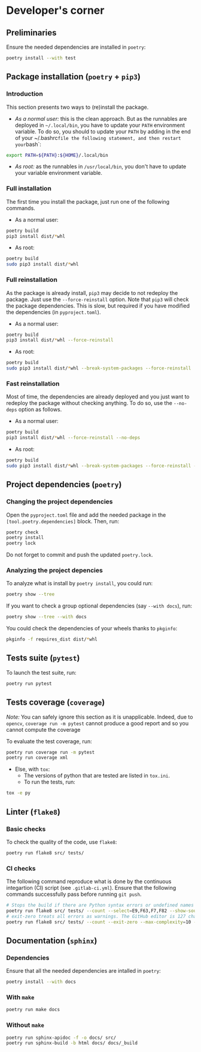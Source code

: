 # Developer's corner
## Preliminaries

Ensure the needed dependencies are installed in `poetry`:

```bash
poetry install --with test
```

## Package installation (`poetry` + `pip3`)
### Introduction

This section presents two ways to (re)install the package.

* _As a normal user:_ this is the clean approach. But as the runnables are deployed in `~/.local/bin`, you have to update your `PATH` environment variable. To do so, you should to update your `PATH` by adding in the end of your ~/.bashrc` file the following statement, and then restart your `bash`:
```bash
export PATH=${PATH}:${HOME}/.local/bin
```
* _As root:_ as the runnables in `/usr/local/bin`, you don't have to update your variable environment variable.

### Full installation

The first time you install the package, just run one of the following commands.
* As a normal user:
```bash
poetry build
pip3 install dist/*whl
```
* As root:
```bash
poetry build
sudo pip3 install dist/*whl
```

### Full reinstallation

As the package is already install, `pip3` may decide to not redeploy the package. Just use the `--force-reinstall` option. Note that `pip3` will check the package dependencies. This is slow, but required if you have modified the dependencies (in `pyproject.toml`).

* As a normal user:
```bash
poetry build
pip3 install dist/*whl --force-reinstall
```
* As root:
```bash
poetry build
sudo pip3 install dist/*whl --break-system-packages --force-reinstall
```

### Fast reinstallation

Most of time, the dependencies are already deployed and you just want to redeploy the package without checking anything. To do so, use the `--no-deps` option as follows.

* As a normal user:
```bash
poetry build
pip3 install dist/*whl --force-reinstall --no-deps
```
* As root:
```bash
poetry build
sudo pip3 install dist/*whl --break-system-packages --force-reinstall --no-deps
```

## Project dependencies (`poetry`)
### Changing the project dependencies

Open the `pyproject.toml` file and add the needed package in the `[tool.poetry.dependencies]` block. Then, run:
```bash
poetry check
poetry install
poetry lock
```
Do not forget to commit and push the updated `poetry.lock`.

### Analyzing the project depencies

To analyze what is install by `poetry install`, you could run:
```bash
poetry show --tree
```

If you want to check a group optional dependencies (say `--with docs`), run:
```bash
poetry show --tree --with docs
```

You could check the dependencies of your wheels thanks to `pkginfo`:
```bash
pkginfo -f requires_dist dist/*whl
```
## Tests suite (`pytest`)

To launch the test suite, run:

```bash
poetry run pytest
```

## Tests coverage (`coverage`)

_Note:_ You can safely ignore this section as it is unapplicable. Indeed, due to `opencv`, `coverage run -m pytest` cannot produce a good report and so you cannot compute the coverage

To evaluate the test coverage, run:

```bash
poetry run coverage run -m pytest
poetry run coverage xml
```

* Else, with `tox`:
  * The versions of python that are tested are listed in `tox.ini`.
  * To run the tests, run:

```bash
tox -e py
```

## Linter (`flake8`)
### Basic checks

To check the quality of the code, use `flake8`:
```bash
poetry run flake8 src/ tests/
```

### CI checks

The following command reproduce what is done by the continuous integartion (CI) script (see `.gitlab-ci.yml`). Ensure that the following commands successfully pass before running `git push`.
```bash
# Stops the build if there are Python syntax errors or undefined names
poetry run flake8 src/ tests/ --count --select=E9,F63,F7,F82 --show-source --statistics
# exit-zero treats all errors as warnings. The GitHub editor is 127 chars wide
poetry run flake8 src/ tests/ --count --exit-zero --max-complexity=10 --max-line-length=127 --statistics
```

## Documentation (`sphinx`)
### Dependencies

Ensure that all the needed dependencies are intalled in `poetry`:
```bash
poetry install --with docs
```

### With `make`

```bash
poetry run make docs
```

### Without `make`

```bash
poetry run sphinx-apidoc -f -o docs/ src/
poetry run sphinx-build -b html docs/ docs/_build
```
